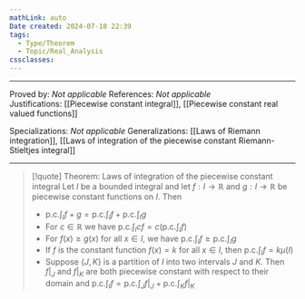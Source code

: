 ```yaml
---
mathLink: auto
Date created: 2024-07-18 22:39
tags:
  - Type/Theorem
  - Topic/Real_Analysis
cssclasses:
---
```


---

Proved by: _Not applicable_
References: _Not applicable_
Justifications: [[Piecewise constant integral]], [[Piecewise constant real valued functions]]

Specializations: _Not applicable_
Generalizations: [[Laws of Riemann integration]], [[Laws of integration of the piecewise constant Riemann-Stieltjes integral]]

---

> [!quote] Theorem: Laws of integration of the piecewise constant integral
> Let $I$ be a bounded integral and let $f:I\to \mathbb{R}$ and $g:I\to \mathbb{R}$ be piecewise constant functions on $I$. Then
> - $\text{p.c.} \int_I f+g= \text{p.c.} \int_I f +\text{p.c.} \int_Ig$
> - For $c\in \mathbb{R}$ we have $\text{p.c.} \int_I cf= c\left( \text{p.c.} \int_If \right)$
> - For $f(x)\geq g(x)$ for all $x\in I$, we have $\text{p.c.} \int_I f\geq \text{p.c.} \int_I g$
> - If $f$ is the constant function $f(x)=k$ for all $x\in I$, then $\text{p.c.} \int_I f= k\mu (I)$
> - Suppose $\{ J,K \}$ is a partition of $I$ into two intervals $J$ and $K$. Then $f|_{J}$ and $f|_{K}$ are both piecewise constant with respect to their domain and $\text{p.c.} \int_I f= \text{p.c.} \int_J f|_{J}+\text{p.c.} \int_Kf|_{K}$



